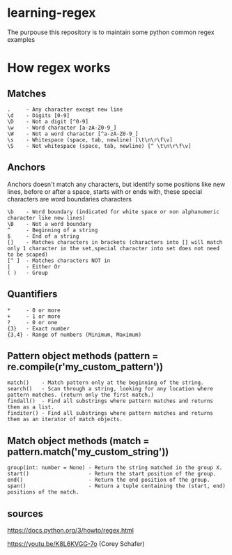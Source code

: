 # learning-regex
The purpouse this repository is to maintain some python common regex examples


# How regex works

## Matches
    .     - Any character except new line
    \d    - Digits [0-9]
    \D    - Not a digit [^0-9]
    \w    - Word character [a-zA-Z0-9_]
    \W    - Not a word character [^a-zA-Z0-9_]
    \s    - Whitespace (space, tab, newline) [\t\n\r\f\v]
    \S    - Not whitespace (space, tab, newline) [^ \t\n\r\f\v]

## Anchors
Anchors doesn't match any characters, but identify some positions like
new lines, before or after a space, starts with or ends with,
these special characters are word boundaries characters

    \b    - Word boundary (indicated for white space or non alphanumeric character like new lines)
    \B    - Not a word boundary
    ^     - Beginning of a string
    $     - End of a string
    []    - Matches characters in brackets (characters into [] will match only 1 character in the set,special character into set does not need to be scaped)
    [^ ]  - Matches characters NOT in
    |     - Either Or
    ( )   - Group

## Quantifiers
    *     - 0 or more
    +     - 1 or more
    ?     - 0 or one
    {3}   - Exact number
    {3,4} - Range of numbers (Minimum, Maximum)

## Pattern object methods (pattern = re.compile(r'my_custom_pattern'))
    match()    - Match pattern only at the beginning of the string.
    search()   - Scan through a string, looking for any location where pattern matches. (return only the first match.)
    findall()  - Find all substrings where pattern matches and returns them as a list.
    finditer() - Find all substrings where pattern matches and returns them as an iterator of match objects.

## Match object methods (match = pattern.match('my_custom_string'))
    group(int: number = None) - Return the string matched in the group X.
    start()                   - Return the start position of the group.
    end()                     - Return the end position of the group.
    span()                    - Return a tuple containing the (start, end) positions of the match.

## sources

https://docs.python.org/3/howto/regex.html

https://youtu.be/K8L6KVGG-7o (Corey Schafer)